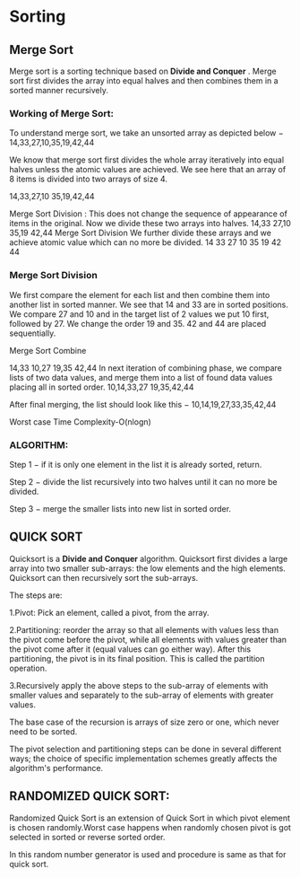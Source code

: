 # Sorting 

## Merge Sort

Merge sort is a sorting technique based on **Divide and Conquer** . Merge sort first divides the array into equal halves and then combines them in a sorted manner recursively. 

### Working of Merge Sort: 

To understand merge sort, we take an unsorted array as depicted below − 
14,33,27,10,35,19,42,44

We know that merge sort first divides the whole array iteratively into equal halves unless the atomic values are achieved. We see here that an array of 8 items is divided into two arrays of size 4. 

14,33,27,10  35,19,42,44

Merge Sort Division :
This does not change the sequence of appearance of items in the original. Now we divide these two arrays into halves. 
14,33  27,10 35,19  42,44
Merge Sort Division 
We further divide these arrays and we achieve atomic value which can no more be divided.
14 33 27 10 35 19 42 44

### Merge Sort Division 

We first compare the element for each list and then combine them into another list in sorted manner. We see that 14 and 33 are in sorted positions. We compare 27 and 10 and in the target list of 2 values we put 10 first, followed by 27. We change the order 19 and 35. 42 and 44 are placed sequentially. 

Merge Sort Combine 

14,33 10,27 19,35 42,44
In next iteration of combining phase, we compare lists of two data values, and merge them into a list of found data values placing all in sorted order. 
10,14,33,27 19,35,42,44

After final merging, the list should look like this − 
10,14,19,27,33,35,42,44 

 Worst case Time Complexity-O(nlogn) 

### ALGORITHM: 

Step 1 − if it is only one element in the list it is already sorted, return.  

Step 2 − divide the list recursively into two halves until it can no more be divided. 

Step 3 − merge the smaller lists into new list in sorted order. 

 

## QUICK SORT 

Quicksort is a **Divide and Conquer** algorithm. Quicksort first divides a large array into two smaller sub-arrays: the low elements and the high elements. Quicksort can then recursively sort the sub-arrays. 

The steps are: 

1.Pivot: Pick an element, called a pivot, from the array. 

2.Partitioning: reorder the array so that all elements with values less than the pivot come before the pivot, while all elements with values greater than the pivot come after it (equal values can go either way). After this partitioning, the pivot is in its final position. This is called the partition operation. 

3.Recursively apply the above steps to the sub-array of elements with smaller values and separately to the sub-array of elements with greater values. 

The base case of the recursion is arrays of size zero or one, which never need to be sorted. 

The pivot selection and partitioning steps can be done in several different ways; the choice of specific implementation schemes greatly affects the algorithm's performance. 

 

## RANDOMIZED QUICK SORT: 

Randomized Quick Sort is an extension of Quick Sort in which pivot element is chosen randomly.Worst case happens when randomly chosen pivot is got selected in sorted or reverse sorted order. 

In this random number generator is used and procedure is same as that for quick sort. 

 
